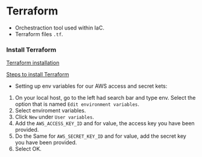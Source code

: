# Terraform
- Orchestraction tool used within IaC.
- Terraform files `.tf`.

### Install Terraform
[Terraform installation](https://developer.hashicorp.com/terraform/downloads?product_intent=terraform)

[Steps to install Terraform](https://www.youtube.com/watch?v=SkcRSJWNRS8)

- Setting up env variables for our AWS access and secret kets:
1. On your local host, go to the left had search bar and type env. Select the option that is named `Edit environment variables`.
2. Select enviroment variables.
3. Click `New` under `User variables`.
4. Add the `AWS_ACCESS_KEY_ID` and for value, the access key you have been provided.
5. Do the Same for `AWS_SECRET_KEY_ID` and for value, add the secret key you have been provided.
6. Select OK. 
